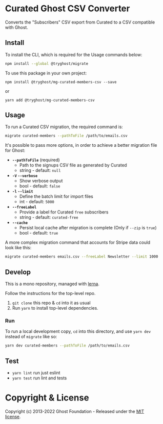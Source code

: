 # Curated Ghost CSV Converter

Converts the "Subscribers" CSV export from Curated to a CSV compatible with Ghost.


## Install

To install the CLI, which is required for the Usage commands below:

```sh
npm install --global @tryghost/migrate
```

To use this package in your own project:

`npm install @tryghost/mg-curated-members-csv --save`

or

`yarn add @tryghost/mg-curated-members-csv`


## Usage

To run a Curated CSV migration, the required command is:

```sh
migrate curated-members --pathToFile /path/to/emails.csv
```

It's possible to pass more options, in order to achieve a better migration file for Ghost:

- **`--pathToFile`** (required)
    - Path to the signups CSV file as generated by Curated
    - string - default: `null`
- **`-V` `--verbose`**
    - Show verbose output
    - bool - default: `false`
- **`-l` `--limit`**
    - Define the batch limit for import files
    - int - default: `5000`
- **`--freeLabel`**
    - Provide a label for Curated `free` subscribers
    - string - default: `curated-free`
- **`--cache`** 
    - Persist local cache after migration is complete (Only if `--zip` is `true`)
    - bool - default: `true`

A more complex migration command that accounts for Stripe data could look like this:

```sh
migrate curated-members emails.csv --freeLabel Newsletter --limit 1000
```


## Develop

This is a mono repository, managed with [lerna](https://lerna.js.org).

Follow the instructions for the top-level repo.
1. `git clone` this repo & `cd` into it as usual
2. Run `yarn` to install top-level dependencies.


### Run

To run a local development copy, `cd` into this directory, and use `yarn dev` instead of `migrate` like so:

```sh
yarn dev curated-members --pathToFile /path/to/emails.csv
```


## Test

- `yarn lint` run just eslint
- `yarn test` run lint and tests


# Copyright & License

Copyright (c) 2013-2022 Ghost Foundation - Released under the [MIT license](LICENSE).
